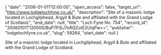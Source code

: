 {
  "date": "2006-01-01T12:00:00", 
  "open_access": false, 
  "target_url": "http://www.lodgelochfyne.co.uk/", 
  "description": "Site of a masonic lodge located in Lochgilphead, Argyll & Bute and affiliated with the Grand Lodge of Scotland.", 
  "end_date": null, 
  "title": "Loch Fyne No. 754", 
  "record_id": "20060101T120000/BuP7FlSJ7oRQZotE2UlqPw==", 
  "publisher": "lodgelochfyne.co.uk", 
  "slug": 59264, 
  "start_date": null
}

Site of a masonic lodge located in Lochgilphead, Argyll & Bute and affiliated with the Grand Lodge of Scotland.